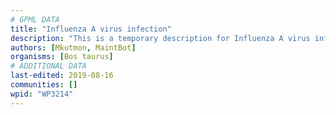```yaml
---
# GPML DATA
title: "Influenza A virus infection"
description: "This is a temporary description for Influenza A virus infection"
authors: [Mkutmon, MaintBot]
organisms: [Bos taurus]
# ADDITIONAL DATA
last-edited: 2019-08-16
communities: []
wpid: "WP3214"
---
```

